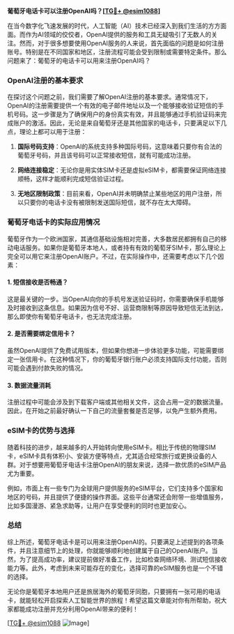 **葡萄牙电话卡可以注册OpenAI吗？[[TG💪+ @esim1088](https://t.me/s/esim1088)]**

在当今数字化飞速发展的时代，人工智能（AI）技术已经深入到我们生活的方方面面。而作为AI领域的佼佼者，OpenAI提供的服务和工具无疑吸引了无数人的关注。然而，对于很多想要使用OpenAI服务的人来说，首先面临的问题是如何注册账号。特别是在不同国家和地区，注册流程可能会受到限制或需要特定条件。那么问题来了：葡萄牙的电话卡可以用来注册OpenAI吗？

### OpenAI注册的基本要求

在探讨这个问题之前，我们需要了解OpenAI注册的基本要求。通常情况下，OpenAI的注册需要提供一个有效的电子邮件地址以及一个能够接收验证短信的手机号码。这一步骤是为了确保用户的身份真实有效，并且能够通过手机验证码来完成账户的激活。因此，无论是来自葡萄牙还是其他国家的电话卡，只要满足以下几点，理论上都可以用于注册：

1. **国际号码支持**：OpenAI的系统支持多种国际号码，这意味着只要你有合法的葡萄牙号码，并且该号码可以正常接收短信，就有可能成功注册。
   
2. **网络连接稳定**：无论你是用实体SIM卡还是虚拟eSIM卡，都需要保证网络连接顺畅，这样才能顺利完成短信验证过程。

3. **无地区限制政策**：目前来看，OpenAI并未明确禁止某些地区的用户注册，所以只要你的电话卡没有被限制发送国际短信，就不存在太大障碍。

### 葡萄牙电话卡的实际应用情况

葡萄牙作为一个欧洲国家，其通信基础设施相对完善，大多数居民都拥有自己的移动电话服务。如果你是葡萄牙本地人，或者持有有效的葡萄牙SIM卡，那么理论上完全可以用它来注册OpenAI账户。不过，在实际操作中，还需要考虑以下几个因素：

#### 1. 短信接收是否畅通？
这是最关键的一步。当OpenAI向你的手机号发送验证码时，你需要确保手机能够及时接收到这条信息。如果因为信号不好、运营商限制等原因导致短信无法到达，那么即使你有葡萄牙电话卡，也无法完成注册。

#### 2. 是否需要绑定信用卡？
虽然OpenAI提供了免费试用版本，但如果你想进一步体验更多功能，可能需要绑定一张信用卡。在这种情况下，你的葡萄牙银行账户必须支持国际支付功能，否则可能会遇到付款失败的情况。

#### 3. 数据流量消耗
注册过程中可能会涉及到下载客户端或其他相关文件，这会占用一定的数据流量。因此，在开始之前最好确认一下自己的流量套餐是否足够，以免产生额外费用。

### eSIM卡的优势与选择

随着科技的进步，越来越多的人开始转向使用eSIM卡。相比于传统的物理SIM卡，eSIM卡具有体积小、安装方便等特点，尤其适合经常旅行或更换设备的人群。对于想要用葡萄牙电话卡注册OpenAI的朋友来说，选择一款优质的eSIM产品尤为重要。

例如，市面上有一些专门为全球用户提供服务的eSIM平台，它们支持多个国家和地区的号码，并且提供了便捷的操作界面。这些平台通常还会附带一些增值服务，比如多国漫游、紧急求助等，让用户在享受便利的同时也更加安心。

### 总结

综上所述，葡萄牙电话卡是可以用来注册OpenAI的。只要满足上述提到的各项条件，并且注意细节上的处理，你就能够顺利地创建属于自己的OpenAI账户。当然，为了提高成功率，建议提前做好准备工作，比如检查网络环境、测试短信接收能力等。此外，考虑到未来可能存在的变化，选择可靠的eSIM服务也是一个不错的选择。

无论你是葡萄牙本地用户还是旅居海外的葡萄牙同胞，只要拥有一张可用的电话卡，就能轻松开启探索人工智能世界的旅程！希望这篇文章能对你有所帮助，祝大家都能成功注册并充分利用OpenAI带来的便利！

[[TG💪+ @esim1088](https://t.me/s/esim1088) ![Image](https://i.postimg.cc/4NQfJmqS/Snipaste-2025-05-13-00-14-12.png)]